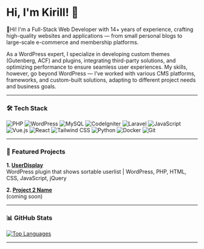 <!--

## Hi there 👋

**kirgw/kirgw** is a ✨ _special_ ✨ repository because its `README.md` (this file) appears on your GitHub profile.

Here are some ideas to get you started:

- 🔭 I’m currently working on ...
- 🌱 I’m currently learning ...
- 👯 I’m looking to collaborate on ...
- 🤔 I’m looking for help with ...
- 💬 Ask me about ...
- 📫 How to reach me: ...
- 😄 Pronouns: ...
- ⚡ Fun fact: ...

[![Website](https://img.shields.io/badge/Portfolio-YourPortfolioURL-red)](https://your-portfolio.com)
[![LinkedIn](https://img.shields.io/badge/LinkedIn-YourLinkedIn-blue)](https://linkedin.com/in/your-profile)
[![Twitter](https://img.shields.io/badge/Twitter-YourTwitterHandle-1DA1F2)](https://twitter.com/your-handle)

---

### 📫 Let's Connect

- 💼 [LinkedIn](https://linkedin.com/in/your-profile)
- 🐦 [Twitter](https://twitter.com/your-handle)
- 📧 Email: your.email@example.com

Outside of development, I run a technical blog where I share insights, best practices, and problem-solving techniques in web development. Passionate about building, optimizing, and crafting solutions that make an impact.

-->


# Hi, I'm Kirill! 👋  


💠Hi! I'm a Full-Stack Web Developer with 14+ years of experience, crafting high-quality websites and applications — from small personal blogs to large-scale e-commerce and membership platforms.

As a WordPress expert, I specialize in developing custom themes (Gutenberg, ACF) and plugins, integrating third-party solutions, and optimizing performance to ensure seamless user experiences. My skills, however, go beyond WordPress — I’ve worked with various CMS platforms, frameworks, and custom-built solutions, adapting to different project needs and business goals.

---

### 🛠️ Tech Stack
![PHP](https://img.shields.io/badge/-PHP-3498DB?logo=php&logoColor=white)
![WordPress](https://img.shields.io/badge/-WordPress-2175CE?logo=wordpress&logoColor=white)
![MySQL](https://img.shields.io/badge/-MySQL-FFD700?logo=mysql&logoColor=black)
![CodeIgniter](https://img.shields.io/badge/-CodeIgniter-FCB81C?logo=codeigniter&logoColor=white)
![Laravel](https://img.shields.io/badge/-Laravel-0984E3?logo=laravel&logoColor=white)
![JavaScript](https://img.shields.io/badge/-JavaScript-F7DF1E?logo=javascript&logoColor=black)
![Vue.js](https://img.shields.io/badge/-Vue.js-41B882?logo=vuedotjs&logoColor=white)
![React](https://img.shields.io/badge/-React-61DAFB?logo=react&logoColor=black)
![Tailwind CSS](https://img.shields.io/badge/-Tailwind_CSS-38BFFD?logo=tailwindcss&logoColor=white)
![Python](https://img.shields.io/badge/-Python-3776AB?logo=python&logoColor=white)
![Docker](https://img.shields.io/badge/-Docker-2496ED?logo=docker&logoColor=white)
![Git](https://img.shields.io/badge/-Git-F05032?logo=git&logoColor=white)

---

### 🌟 Featured Projects
**1. [UserDisplay](https://github.com/kirgw/kw-userdisplay)**  
WordPress plugin that shows sortable userlist | WordPress, PHP, HTML, CSS, JavaScript, jQuery

**2. [Project 2 Name](#)**  
(coming soon)

---

### 📊 GitHub Stats
[![Top Languages](https://github-readme-stats.vercel.app/api/top-langs?username=kirgw&layout=compact)](https://github.com/kirgw)

---

